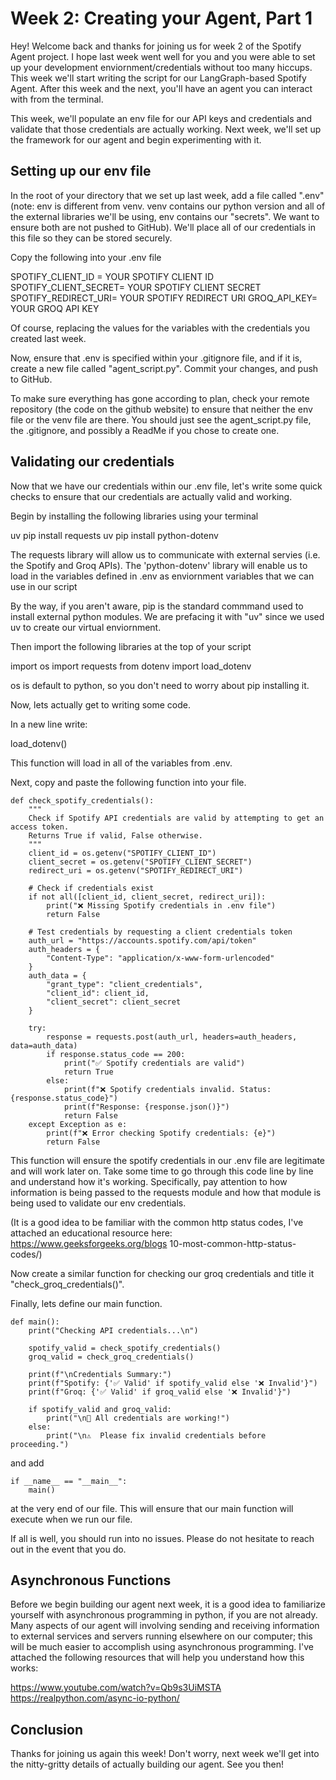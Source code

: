# Week 2: Creating your Agent, Part 1

Hey! Welcome back and thanks for joining us for week 2 of the Spotify Agent project. I hope last week went well for you and you were able to set up your development enviornment/credentials without too many hiccups. This week we'll start writing the script for our LangGraph-based Spotify Agent. After this week and the next, you'll have an agent you can interact with from the terminal.

This week, we'll populate an env file for our API keys and credentials and validate that those credentials are actually working. Next week, we'll set up the framework for our agent and begin experimenting with it.

## Setting up our env file

In the root of your directory that we set up last week, add a file called ".env" (note: env is different from venv. venv contains our python version and all of the external libraries we'll be using, env contains our "secrets". We want to ensure both are not pushed to GitHub). We'll place all of our credentials in this file so they can be stored securely.

Copy the following into your .env file

SPOTIFY_CLIENT_ID = YOUR SPOTIFY CLIENT ID
SPOTIFY_CLIENT_SECRET= YOUR SPOTIFY CLIENT SECRET
SPOTIFY_REDIRECT_URI= YOUR SPOTIFY REDIRECT URI
GROQ_API_KEY= YOUR GROQ API KEY

Of course, replacing the values for the variables with the credentials you created last week.

Now, ensure that .env is specified within your .gitignore file, and if it is, create a new file called "agent_script.py". Commit your changes, and push to GitHub.

To make sure everything has gone according to plan, check your remote repository (the code on the github website) to ensure that neither the env file or the venv file are there. You should just see the agent_script.py file, the .gitignore, and possibly a ReadMe if you chose to create one. 

## Validating our credentials

Now that we have our credentials within our .env file, let's write some quick checks to ensure that our credentials are actually valid and working.

Begin by installing the following libraries using your terminal

uv pip install requests
uv pip install python-dotenv

The requests library will allow us to communicate with external servies (i.e. the Spotify and Groq APIs). The 'python-dotenv' library will enable us to load in the variables defined in .env as enviornment variables that we can use in our script

By the way, if you aren't aware, pip is the standard commmand used to install external python modules. We are prefacing it with "uv" since we used uv to create our virtual enviornment.

Then import the following libraries at the top of your script

import os
import requests
from dotenv import load_dotenv

os is default to python, so you don't need to worry about pip installing it.

Now, lets actually get to writing some code.

In a new line write:

load_dotenv()

This function will load in all of the variables from .env.

Next, copy and paste the following function into your file.

    def check_spotify_credentials():
        """
        Check if Spotify API credentials are valid by attempting to get an access token.
        Returns True if valid, False otherwise.
        """
        client_id = os.getenv("SPOTIFY_CLIENT_ID")
        client_secret = os.getenv("SPOTIFY_CLIENT_SECRET")
        redirect_uri = os.getenv("SPOTIFY_REDIRECT_URI")
        
        # Check if credentials exist
        if not all([client_id, client_secret, redirect_uri]):
            print("❌ Missing Spotify credentials in .env file")
            return False
        
        # Test credentials by requesting a client credentials token
        auth_url = "https://accounts.spotify.com/api/token"
        auth_headers = {
            "Content-Type": "application/x-www-form-urlencoded"
        }
        auth_data = {
            "grant_type": "client_credentials",
            "client_id": client_id,
            "client_secret": client_secret
        }
        
        try:
            response = requests.post(auth_url, headers=auth_headers, data=auth_data)
            if response.status_code == 200:
                print("✅ Spotify credentials are valid")
                return True
            else:
                print(f"❌ Spotify credentials invalid. Status: {response.status_code}")
                print(f"Response: {response.json()}")
                return False
        except Exception as e:
            print(f"❌ Error checking Spotify credentials: {e}")
            return False

    
This function will ensure the spotify credentials in our .env file are legitimate and will work later on. Take some time to go through this code line by line and understand how it's working. Specifically, pay attention to how information is being passed to the requests module and how that module is being used to validate our env credentials.

(It is a good idea to be familiar with the common http status codes, I've attached an educational resource here: https://www.geeksforgeeks.org/blogs 10-most-common-http-status-codes/)

Now create a similar function for checking our groq credentials and title it "check_groq_credentials()". 

Finally, lets define our main function. 

    def main():
        print("Checking API credentials...\n")
        
        spotify_valid = check_spotify_credentials()
        groq_valid = check_groq_credentials()
        
        print(f"\nCredentials Summary:")
        print(f"Spotify: {'✅ Valid' if spotify_valid else '❌ Invalid'}")
        print(f"Groq: {'✅ Valid' if groq_valid else '❌ Invalid'}")
        
        if spotify_valid and groq_valid:
            print("\n🎉 All credentials are working!")
        else:
            print("\n⚠️  Please fix invalid credentials before proceeding.")

and add 

    if __name__ == "__main__":
        main()

at the very end of our file. This will ensure that our main function will execute when we run our file.

If all is well, you should run into no issues. Please do not hesitate to reach out in the event that you do.

## Asynchronous Functions
Before we begin building our agent next week, it is a good idea to familiarize yourself with asynchronous programming in python, if you are not already. Many aspects of our agent will involving sending and receiving information to external services and servers running elsewhere on our computer; this will be much easier to accomplish using asynchronous programming. I've attached the following resources that will help you understand how this works:

https://www.youtube.com/watch?v=Qb9s3UiMSTA
https://realpython.com/async-io-python/


## Conclusion

Thanks for joining us again this week! Don't worry, next week we'll get into the nitty-gritty details of actually building our agent. See you then!






